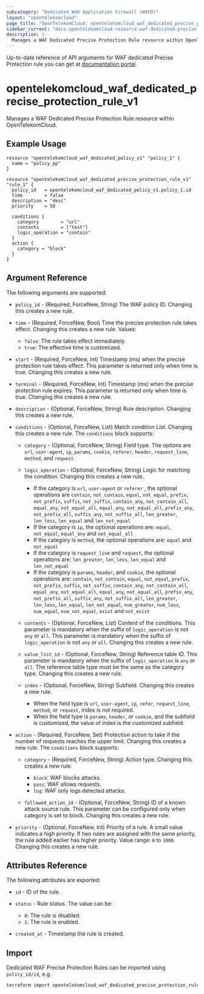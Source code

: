 ```yaml
---
subcategory: "Dedicated Web Application Firewall (WAFD)"
layout: "opentelekomcloud"
page_title: "OpenTelekomCloud: opentelekomcloud_waf_dedicated_precise_protection_rule_v1"
sidebar_current: "docs-opentelekomcloud-resource-waf-dedicated-precise-protection-rule-v1"
description: |-
  Manages a WAF Dedicated Precise Protection Rule resource within OpenTelekomCloud.
---
```


Up-to-date reference of API arguments for WAF dedicated Precise Protection rule you can get at
[documentation portal](https://docs.otc.t-systems.com/web-application-firewall-dedicated/api-ref/apis/rule_management/creating_a_precise_protection_rule.html).

# opentelekomcloud_waf_dedicated_precise_protection_rule_v1

Manages a WAF Dedicated Precise Protection Rule resource within OpenTelekomCloud.

## Example Usage

```hcl
resource "opentelekomcloud_waf_dedicated_policy_v1" "policy_1" {
  name = "policy_pp"
}

resource "opentelekomcloud_waf_dedicated_precise_protection_rule_v1" "rule_1" {
  policy_id   = opentelekomcloud_waf_dedicated_policy_v1.policy_1.id
  time        = false
  description = "desc"
  priority    = 50

  conditions {
    category        = "url"
    contents        = ["test"]
    logic_operation = "contain"
  }
  action {
    category = "block"
  }
}
```

## Argument Reference

The following arguments are supported:

* `policy_id` - (Required, ForceNew, String) The WAF policy ID. Changing this creates a new rule.

* `time` - (Required, ForceNew, Bool) Time the precise protection rule takes effect. Changing this creates a new rule.
  Values:
  + `false`: The rule takes effect immediately.
  + `true`: The effective time is customized.

* `start` - (Required, ForceNew, Int) Timestamp (ms) when the precise protection rule takes effect. This parameter is returned only when time is true. Changing this creates a new rule.

* `terminal` - (Required, ForceNew, Int) Timestamp (ms) when the precise protection rule expires. This parameter is returned only when time is true. Changing this creates a new rule.

* `description` - (Optional, ForceNew, String) Rule description. Changing this creates a new rule.

* `conditions` - (Optional, ForceNew, List) Match condition List. Changing this creates a new rule.
  The `conditions` block supports:

  + `category` - (Optional, ForceNew, String) Field type. The options are `url`, `user-agent`, `ip`, `params`, `cookie`, `referer`, `header`, `request_line`, `method`, and `request`.

  + `logic_operation` - (Optional, ForceNew, String) Logic for matching the condition. Changing this creates a new rule.
    + If the category is `url`, `user-agent` or `referer` , the optional operations are `contain`, `not_contain`, `equal`, `not_equal`, `prefix`, `not_prefix`, `suffix`, `not_suffix`, `contain_any`, `not_contain_all`, `equal_any`, `not_equal_all`, `equal_any`, `not_equal_all`, `prefix_any`, `not_prefix_all`, `suffix_any`, `not_suffix_all`, `len_greater`, `len_less`, `len_equal` and `len_not_equal`
    + If the category is `ip`, the optional operations are: `equal`, `not_equal`, `equal_any` and `not_equal_all`
    + If the category is `method`, the optional operations are: `equal` and `not_equal`
    + If the category is `request_line` and `request`, the optional operations are: `len_greater`, `len_less`, `len_equal` and `len_not_equal`
    + If the category is `params`, `header`, and `cookie`, the optional operations are: `contain`, `not_contain`, `equal`, `not_equal`, `prefix`, `not_prefix`, `suffix`, `not_suffix`, `contain_any`, `not_contain_all`, `equal_any`, `not_equal_all`, `equal_any`, `not_equal_all`, `prefix_any`, `not_prefix_all`, `suffix_any`, `not_suffix_all`, `len_greater`, `len_less`, `len_equal`, `len_not_equal`, `num_greater`, `num_less`, `num_equal`, `num_not_equal`, `exist` and `not_exist`

  + `contents` - (Optional, ForceNew, List) Content of the conditions. This parameter is mandatory when the suffix of `logic_operation` is not `any` or `all`. This parameter is mandatory when the suffix of `logic_operation` is not `any` or `all`. Changing this creates a new rule.

  + `value_list_id` - (Optional, ForceNew, String) Reference table ID. This parameter is mandatory when the suffix of `logic_operation` is `any` or `all`. The reference table type must be the same as the category type. Changing this creates a new rule.

  + `index` - (Optional, ForceNew, String) Subfield. Changing this creates a new rule.
    + When the field type is `url`, `user-agent`, `ip`, `refer`, `request_line`, `method`, or `request`, index is not required.
    + When the field type is `params`, `header`, or `cookie`, and the subfield is customized, the value of index is the customized subfield.

* `action` - (Required, ForceNew, Set) Protection action to take if the number of requests reaches the upper limit. Changing this creates a new rule.
  The `conditions` block supports:

  + `category` - (Required, ForceNew, String) Action type. Changing this creates a new rule.
    + `block`: WAF blocks attacks.
    + `pass`: WAF allows requests.
    + `log`: WAF only logs detected attacks.

  + `followed_action_id` - (Optional, ForceNew, String) ID of a known attack source rule. This parameter can be configured only when category is set to block. Changing this creates a new rule.

* `priority` - (Optional, ForceNew, Int) Priority of a rule. A small value indicates a high priority. If two rules are assigned with the same priority, the rule added earlier has higher priority. Value range: `0` to `1000`. Changing this creates a new rule.

## Attributes Reference

The following attributes are exported:

* `id` -  ID of the rule.

* `status` - Rule status. The value can be:
  + `0`: The rule is disabled.
  + `1`: The rule is enabled.

* `created_at` - Timestamp the rule is created.

## Import

Dedicated WAF Precise Protection Rules can be imported using `policy_id/id`, e.g.

```sh
terraform import opentelekomcloud_waf_dedicated_precise_protection_rule_v1.rule_1 ff95e71c8ae74eba9887193ab22c5757/b39f3a5a1b4f447a8030f0b0703f47f5
```

